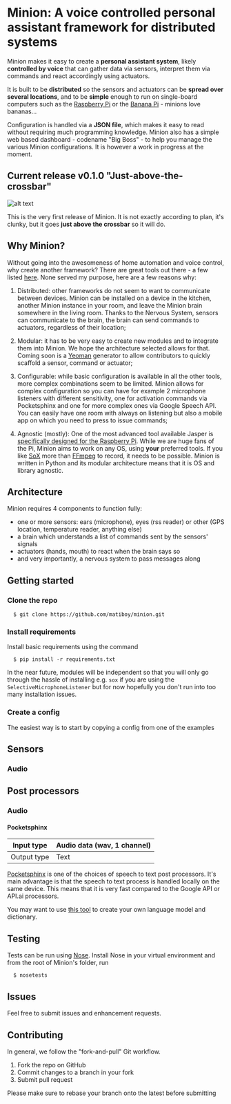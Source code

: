 # Minion: A voice controlled personal assistant framework for distributed systems

Minion makes it easy to create a **personal assistant system**, likely **controlled by voice** that can gather data via sensors, interpret them via commands and react accordingly using actuators.

It is built to be **distributed** so the sensors and actuators can be **spread over several locations**, and to be **simple** enough to run on single-board computers such as the [Raspberry Pi](https://www.raspberrypi.org/) or the [Banana Pi](http://www.lemaker.org/) - minions love bananas...

Configuration is handled via a **JSON file**, which makes it easy to read without requiring much programming knowledge. Minion also has a simple web based dashboard - codename "Big Boss" - to help you manage the various Minion configurations. It is however a work in progress at the moment.

## Current release v0.1.0 "Just-above-the-crossbar"

![alt text](http://media4.giphy.com/media/h7FwW161xjopW/giphy.gif "Slightly off football kick")

This is the very first release of Minion. It is not exactly according to plan, it's clunky, but it goes **just above the crossbar** so it will do.

## Why Minion?

Without going into the awesomeness of home automation and voice control, why create another framework? There are great tools out there - a few listed [here](http://diyhacking.com/best-voice-recognition-software-for-raspberry-pi/). None served my purpose, here are a few reasons why:

1. Distributed: other frameworks do not seem to want to communicate between devices. Minion can be installed on a device in the kitchen, another Minion instance in your room, and leave the Minion brain somewhere in the living room. Thanks to the Nervous System, sensors can communicate to the brain, the brain can send commands to actuators, regardless of their location;

2. Modular: it has to be very easy to create new modules and to integrate them into Minion. We hope the architecture selected allows for that. Coming soon is a [Yeoman](http://yeoman.io/) generator to allow contributors to quickly scaffold a sensor, command or actuator;

3. Configurable: while basic configuration is available in all the other tools, more complex combinations seem to be limited. Minion allows for complex configuration so you can have for example 2 microphone listeners with different sensitivity, one for activation commands via Pocketsphinx and one for more complex ones via Google Speech API. You can easily have one room with always on listening but also a mobile app on which you need to press to issue commands;

4. Agnostic (mostly): One of the most advanced tool available Jasper is [specifically designed for the Raspberry Pi](http://jasperproject.github.io/documentation/hardware/). While we are huge fans of the Pi, Minion aims to work on any OS, using **your** preferred tools. If you like [SoX](http://sox.sourceforge.net/) more than [FFmpeg](https://www.ffmpeg.org/) to record, it needs to be possible. Minion is written in Python and its modular architecture means that it is OS and library agnostic.

## Architecture
Minion requires 4 components to function fully:

- one or more sensors: ears (microphone), eyes (rss reader) or other (GPS location, temperature reader, anything else)
- a brain which understands a list of commands sent by the sensors' signals
- actuators (hands, mouth) to react when the brain says so
- and very importantly, a nervous system to pass messages along

## Getting started

### Clone the repo

```
  $ git clone https://github.com/matiboy/minion.git
```

### Install requirements

Install basic requirements using the command

```
  $ pip install -r requirements.txt
```

In the near future, modules will be independent so that you will only go through the hassle of installing e.g. `sox` if you are using the `SelectiveMicrophoneListener` but for now hopefully you don't run into too many installation issues.

### Create a config

The easiest way is to start by copying a config from one of the examples

## Sensors

### Audio

## Post processors

### Audio

#### Pocketsphinx

| Input type  | Audio data (wav, 1 channel) |
|-------------|-----------------------------|
| Output type | Text                        |

[Pocketsphinx](http://cmusphinx.sourceforge.net/) is one of the choices of speech to text post processors. It's main advantage is that the speech to text process is handled locally on the same device. This means that it is very fast compared to the Google API or API.ai processors.

You may want to use [this tool](http://www.speech.cs.cmu.edu/tools/lmtool-new.html) to create your own language model and dictionary.

## Testing

Tests can be run using [Nose](https://nose.readthedocs.org/en/latest/). Install Nose in your virtual environment and from the root of Minion's folder, run

```
  $ nosetests
```

## Issues

Feel free to submit issues and enhancement requests.

## Contributing

In general, we follow the "fork-and-pull" Git workflow.

1. Fork the repo on GitHub
2. Commit changes to a branch in your fork
3. Submit pull request

Please make sure to rebase your branch onto the latest before submitting

